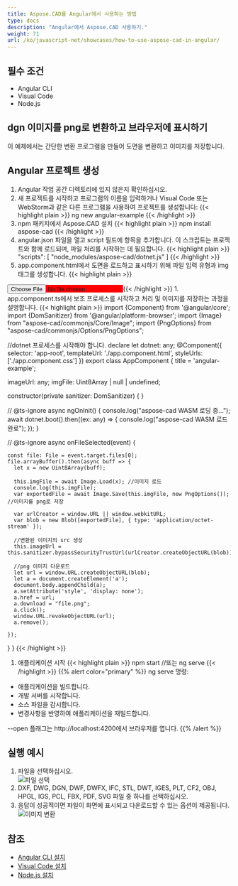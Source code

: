 ```yaml
---
title: Aspose.CAD를 Angular에서 사용하는 방법
type: docs
description: "Angular에서 Aspose.CAD 사용하기."
weight: 71
url: /ko/javascript-net/showcases/how-to-use-aspose-cad-in-angular/
---
```


## 필수 조건
- Angular CLI
- Visual Code
- Node.js

## dgn 이미지를 png로 변환하고 브라우저에 표시하기

이 예제에서는 간단한 변환 프로그램을 만들어 도면을 변환하고 이미지를 저장합니다.

## Angular 프로젝트 생성

1. Angular 작업 공간 디렉토리에 있지 않은지 확인하십시오.
1. 새 프로젝트를 시작하고 프로그램의 이름을 입력하거나 Visual Code 또는 WebStorm과 같은 다른 프로그램을 사용하여 프로젝트를 생성합니다:
{{< highlight plain >}}
ng new angular-example
{{< /highlight >}}
1. npm 패키지에서 Aspose.CAD 설치
{{< highlight plain >}}
npm install aspose-cad
{{< /highlight >}}
1. angular.json 파일을 열고 script 필드에 항목을 추가합니다. 이 스크립트는 프로젝트와 함께 로드되며, 파일 처리를 시작하는 데 필요합니다.
{{< highlight plain >}}
"scripts": [
  "node_modules/aspose-cad/dotnet.js"
]
{{< /highlight >}}
1. app.component.html에서 도면을 로드하고 표시하기 위해 파일 입력 유형과 img 태그를 생성합니다.
{{< highlight plain >}}
<span style="background-color: red">
    <input type="file" class="file-upload" (change)="onFileSelected($event)" />
    <img alt="" id="image" [src]="imageUrl" />
</span>
{{< /highlight >}}
1. app.component.ts에서 보조 프로세스를 시작하고 처리 및 이미지를 저장하는 과정을 설명합니다.
{{< highlight plain >}}
import {Component} from '@angular/core';
import {DomSanitizer} from '@angular/platform-browser';
import {Image} from "aspose-cad/commonjs/Core/Image";
import {PngOptions} from "aspose-cad/commonjs/Options/PngOptions";

//dotnet 프로세스를 시작해야 합니다.
declare let dotnet: any;
@Component({
  selector: 'app-root',
  templateUrl: './app.component.html',
  styleUrls: ['./app.component.css']
})
export class AppComponent {
  title = 'angular-example';

  imageUrl: any;
  imgFile: Uint8Array | null | undefined;

  constructor(private sanitizer: DomSanitizer) {
  }

  // @ts-ignore
  async ngOnInit() {
    console.log("aspose-cad WASM 로딩 중...");
    await dotnet.boot().then((ex: any) => {
      console.log("aspose-cad WASM 로드 완료");
    });
  }

  // @ts-ignore
  async onFileSelected(event) {

    const file: File = event.target.files[0];
    file.arrayBuffer().then(async buff => {
      let x = new Uint8Array(buff);
      
      this.imgFile = await Image.Load(x); //이미지 로드
      console.log(this.imgFile);
      var exportedFile = await Image.Save(this.imgFile, new PngOptions()); //이미지를 png로 저장

      var urlCreator = window.URL || window.webkitURL;
      var blob = new Blob([exportedFile], { type: 'application/octet-stream' });
      
      //변환된 이미지의 src 생성
      this.imageUrl = this.sanitizer.bypassSecurityTrustUrl(urlCreator.createObjectURL(blob));

      //png 이미지 다운로드
      let url = window.URL.createObjectURL(blob);
      let a = document.createElement('a');
      document.body.appendChild(a);
      a.setAttribute('style', 'display: none');
      a.href = url;
      a.download = "file.png";
      a.click();
      window.URL.revokeObjectURL(url);
      a.remove();

    });
  }
}
{{< /highlight >}}
1. 애플리케이션 시작
{{< highlight plain >}}
npm start
//또는
ng serve
{{< /highlight >}}
{{% alert color="primary" %}} 
ng serve 명령:

- 애플리케이션을 빌드합니다.
- 개발 서버를 시작합니다.
- 소스 파일을 감시합니다.
- 변경사항을 반영하여 애플리케이션을 재빌드합니다.

--open 플래그는 http://localhost:4200에서 브라우저를 엽니다.
{{% /alert %}}

## 실행 예시

1. 파일을 선택하십시오.<br>
![파일 선택](/cad/_assets/javascript-net/angular/choose-file.png)<br>
1. DXF, DWG, DGN, DWF, DWFX, IFC, STL, DWT, IGES, PLT, CF2, OBJ, HPGL, IGS, PCL, FBX, PDF, SVG 파일 중 하나를 선택하십시오.
1. 응답이 성공적이면 파일이 화면에 표시되고 다운로드할 수 있는 옵션이 제공됩니다.<br>
![이미지 변환](/cad/_assets/javascript-net/angular/convert-image.png)<br>

## 참조

- [Angular CLI 설치](https://angular.io/guide/setup-local/)
- [Visual Code 설치](https://code.visualstudio.com/)
- [Node.js 설치](https://nodejs.org/en/)
